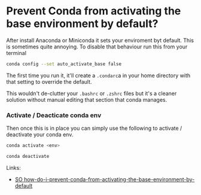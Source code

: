 # Prevent Conda from activating the base environment by default?

After install Anaconda or Miniconda it sets your enviroment byt default. This is
sometimes quite annoying. To disable that behaviour run this from your terminal

```bash
conda config --set auto_activate_base false
```

The first time you run it, it'll create a `.condarc`a in your home directory
with that setting to override the default.

This wouldn't de-clutter your `.bashrc` or `.zshrc` files but it's a cleaner
solution without manual editing that section that conda manages.

### Activate / Deacticate conda env

Then once this is in place you can simply use the following to activate /
deactivate your conda env.

```bash
conda activate <env>
```

```bash
conda deactivate
```

Links:

- [SO how-do-i-prevent-conda-from-activating-the-base-environment-by-default](https://stackoverflow.com/questions/54429210/how-do-i-prevent-conda-from-activating-the-base-environment-by-default)
